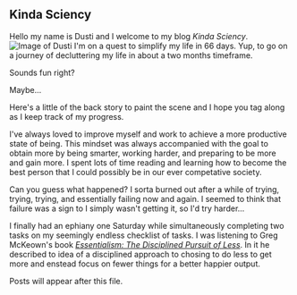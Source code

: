 ## Kinda Sciency

Hello my name is Dusti and I welcome to my blog *Kinda Sciency*.  
![Image of Dusti](https://engineering.usu.edu/be/images/people/alumni/Gerald-McEwen.JPG)
I'm on a quest to simplify my life in 66 days.  Yup, to go on a journey of decluttering my life in about a two months timeframe.

Sounds fun right?

Maybe...

Here's a little of the back story to paint the scene and I hope you tag along as I keep track of my progress.

I've always loved to improve myself and work to achieve a more productive state of being.  This mindset was always accompanied with the goal to obtain more by being smarter, working harder, and preparing to be more and gain more.  I spent lots of time reading and learning how to become the best person that I could possibly be in our ever competative society.

Can you guess what happened?  I sorta burned out after a while of trying, trying, trying, and essentially failing now and again.  I seemed to think that failure was a sign to I simply wasn't getting it, so I'd try harder...

I finally had an ephiany one Saturday while simultaneously completing two tasks on my seemingly endless checklist of tasks.  I was listening to Greg McKeown's book *[Essentialism: The Disciplined Pursuit of Less](https://www.goodreads.com/book/show/18077875-essentialism)*.  In it he described to idea of a disciplined approach to chosing to do less to get more and enstead focus on fewer things for a better happier output.

Posts will appear after this file. 
